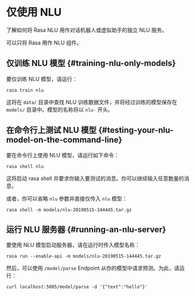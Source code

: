 # 仅使用 NLU

了解如何将 Rasa NLU 用作对话机器人或虚拟助手的独立 NLU 服务。

可以只将 Rasa 用作 NLU 组件。

## 仅训练 NLU 模型 {#training-nlu-only-models}

要仅训练 NLU 模型，请运行：

```shell
rasa train nlu
```

这将在 `data/` 目录中查找 NLU 训练数据文件，并将经过训练的模型保存在 `models/` 目录中。模型的名称将以 `nlu-` 开头。

## 在命令行上测试 NLU 模型 {#testing-your-nlu-model-on-the-command-line}

要在命令行上使用 NLU 模型，请运行如下命令：

```shell
rasa shell nlu
```

这将启动 rasa shell 并要求你输入要测试的消息。你可以继续输入任意数量的消息。

或者，你可以省略 `nlu` 参数并直接仅传入 `nlu` 模型：

```shell
rasa shell -m models/nlu-20190515-144445.tar.gz
```

## 运行 NLU 服务器 {#running-an-nlu-server}

要使用 NLU 模型启动服务器，请在运行时传入模型名称：

```shell
rasa run --enable-api -m models/nlu-20190515-144445.tar.gz
```

然后，可以使用 `/model/parse` Endpoint 从你的模型中请求预测。为此，请运行：

```shell
curl localhost:5005/model/parse -d '{"text":"hello"}'
```
